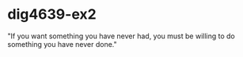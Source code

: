# dig4639-ex2

"If you want something you have never had, you must be willing to do something you have never done."